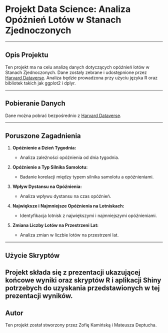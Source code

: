 # Projekt Data Science: Analiza Opóźnień Lotów w Stanach Zjednoczonych

---

## Opis Projektu

Ten projekt ma na celu analizę danych dotyczących opóźnień lotów w Stanach Zjednoczonych. Dane zostały zebrane i udostępnione przez [Harvard Dataverse](https://dataverse.harvard.edu/dataset.xhtml?persistentId=doi:10.7910/DVN/HG7NV7). Analiza będzie prowadzona przy użyciu języka R oraz bibliotek takich jak ggplot2 i dplyr.

---

## Pobieranie Danych

Dane można pobrać bezpośrednio z [Harvard Dataverse](https://dataverse.harvard.edu/dataset.xhtml?persistentId=doi:10.7910/DVN/HG7NV7).

---

## Poruszone Zagadnienia

1. **Opóźnienie a Dzień Tygodnia:**
   - Analiza zależności opóźnienia od dnia tygodnia.
   
2. **Opóźnienie a Typ Silnika Samolotu:**
   - Badanie korelacji między typem silnika samolotu a opóźnieniami.
   
3. **Wpływ Dystansu na Opóźnienia:**
   - Analiza wpływu dystansu na czas opóźnień.
   
4. **Największe i Najmniejsze Opóźnienia na Lotniskach:**
   - Identyfikacja lotnisk z największymi i najmniejszymi opóźnieniami.
   
5. **Zmiana Liczby Lotów na Przestrzeni Lat:**
   - Analiza zmian w liczbie lotów na przestrzeni lat.

---

## Użycie Skryptów

Projekt składa się z prezentacji ukazującej końcowe wyniki oraz skryptów R i aplikacji Shiny potrzebych do uzyskania przedstawionych w tej prezentacji wyników.
---

## Autor

Ten projekt został stworzony przez Zofię Kamińską i Mateusza Deptucha.
